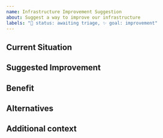 ```yaml
---
name: Infrastructure Improvement Suggestion
about: Suggest a way to improve our infrastructure
labels: "🚦 status: awaiting triage, ✨ goal: improvement"
---
```


## Current Situation

<!-- Describe the part of the infrastructure you think should improve -->

## Suggested Improvement

<!-- Describe what you want to happen -->

## Benefit

<!-- Fully describe the benefit of the change (E.g., improve speed, robustness, etc.) -->

## Alternatives

<!-- Describe any alternative solutions you have considered -->

## Additional context

<!-- Add any other context about the feature request. -->

